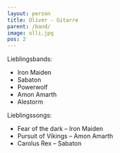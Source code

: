 ```yaml
---
layout: person
title: Oliver - Gitarre
parent: /band/
image: olli.jpg
pos: 2
---
```


Lieblingsbands:

* Iron Maiden
* Sabaton
* Powerwolf
* Amon Amarth
* Alestorm

Lieblingssongs:

* Fear of the dark – Iron Maiden
* Pursuit of Vikings – Amon Amarth
* Carolus Rex – Sabaton